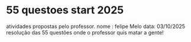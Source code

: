 # 55 questoes start 2025

atividades propostas pelo professor.
nome : felipe Melo
data: 03/10/2025
resolução das 55 questões onde o professor quis matar a gente!
